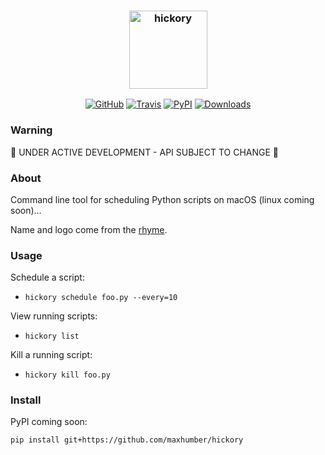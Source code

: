 <h3 align="center">
  <img src="https://raw.githubusercontent.com/maxhumber/hickory/master/logo/hickory.png" width="125px" alt="hickory">
</h3>
<p align="center">
  <a href="https://github.com/maxhumber/hickory"><img alt="GitHub" src="https://img.shields.io/github/license/maxhumber/hickory"></a>
  <a href="https://travis-ci.org/maxhumber/hickory"><img alt="Travis" src="https://img.shields.io/travis/maxhumber/hickory.svg"></a>
  <a href="https://pypi.python.org/pypi/hickory"><img alt="PyPI" src="https://img.shields.io/pypi/v/hickory.svg"></a>
  <a href="https://pepy.tech/project/hickory"><img alt="Downloads" src="https://pepy.tech/badge/hickory"></a>
</p>


### Warning

🚨 UNDER ACTIVE DEVELOPMENT - API SUBJECT TO CHANGE 🚨



### About

Command line tool for scheduling Python scripts on macOS (linux coming soon)...

Name and logo come from the [rhyme](https://en.wikipedia.org/wiki/Hickory_Dickory_Dock).



### Usage

Schedule a script:

- `hickory schedule foo.py --every=10`

View running scripts:

- `hickory list`

Kill a running script:

- `hickory kill foo.py`




### Install

PyPI coming soon:

`pip install git+https://github.com/maxhumber/hickory`
